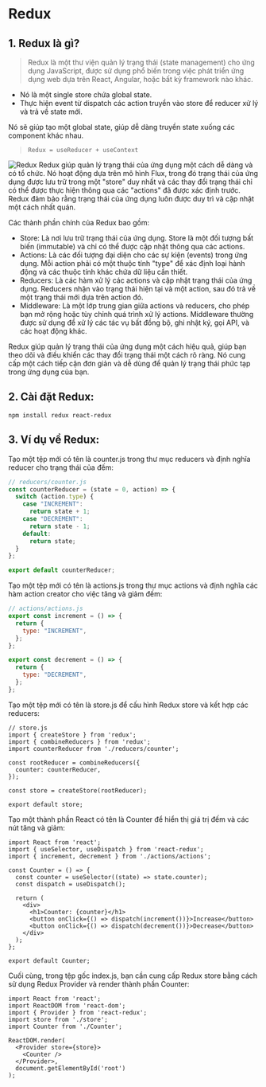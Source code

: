 # Redux

## 1. Redux là gì?

> Redux là một thư viện quản lý trạng thái (state management) cho ứng dụng JavaScript, được sử dụng phổ biến trong việc phát triển ứng dụng web dựa trên React, Angular, hoặc bất kỳ framework nào khác.

- Nó là một single store chứa global state.
- Thực hiện event từ dispatch các action truyền vào store để reducer xử lý và trả về state mới.

Nó sẽ giúp tạo một global state, giúp dễ dàng truyền state xuống các component khác nhau.

> `Redux = useReducer + useContext`

![Redux](https://redux.js.org/assets/images/ReduxDataFlowDiagram-49fa8c3968371d9ef6f2a1486bd40a26.gif)
Redux giúp quản lý trạng thái của ứng dụng một cách dễ dàng và có tổ chức. Nó hoạt động dựa trên mô hình Flux, trong đó trạng thái của ứng dụng được lưu trữ trong một "store" duy nhất và các thay đổi trạng thái chỉ có thể được thực hiện thông qua các "actions" đã được xác định trước. Redux đảm bảo rằng trạng thái của ứng dụng luôn được duy trì và cập nhật một cách nhất quán.

Các thành phần chính của Redux bao gồm:

- Store: Là nơi lưu trữ trạng thái của ứng dụng. Store là một đối tượng bất biến (immutable) và chỉ có thể được cập nhật thông qua các actions.
- Actions: Là các đối tượng đại diện cho các sự kiện (events) trong ứng dụng. Mỗi action phải có một thuộc tính "type" để xác định loại hành động và các thuộc tính khác chứa dữ liệu cần thiết.
- Reducers: Là các hàm xử lý các actions và cập nhật trạng thái của ứng dụng. Reducers nhận vào trạng thái hiện tại và một action, sau đó trả về một trạng thái mới dựa trên action đó.
- Middleware: Là một lớp trung gian giữa actions và reducers, cho phép bạn mở rộng hoặc tùy chỉnh quá trình xử lý actions. Middleware thường được sử dụng để xử lý các tác vụ bất đồng bộ, ghi nhật ký, gọi API, và các hoạt động khác.

Redux giúp quản lý trạng thái của ứng dụng một cách hiệu quả, giúp bạn theo dõi và điều khiển các thay đổi trạng thái một cách rõ ràng. Nó cung cấp một cách tiếp cận đơn giản và dễ dùng để quản lý trạng thái phức tạp trong ứng dụng của bạn.

## 2. Cài đặt Redux:

```
npm install redux react-redux
```

## 3. Ví dụ về Redux:

Tạo một tệp mới có tên là counter.js trong thư mục reducers và định nghĩa reducer cho trạng thái của đếm:

```js
// reducers/counter.js
const counterReducer = (state = 0, action) => {
  switch (action.type) {
    case "INCREMENT":
      return state + 1;
    case "DECREMENT":
      return state - 1;
    default:
      return state;
  }
};

export default counterReducer;
```

Tạo một tệp mới có tên là actions.js trong thư mục actions và định nghĩa các hàm action creator cho việc tăng và giảm đếm:

```js
// actions/actions.js
export const increment = () => {
  return {
    type: "INCREMENT",
  };
};

export const decrement = () => {
  return {
    type: "DECREMENT",
  };
};
```

Tạo một tệp mới có tên là store.js để cấu hình Redux store và kết hợp các reducers:

```
// store.js
import { createStore } from 'redux';
import { combineReducers } from 'redux';
import counterReducer from './reducers/counter';

const rootReducer = combineReducers({
  counter: counterReducer,
});

const store = createStore(rootReducer);

export default store;
```

Tạo một thành phần React có tên là Counter để hiển thị giá trị đếm và các nút tăng và giảm:

```
import React from 'react';
import { useSelector, useDispatch } from 'react-redux';
import { increment, decrement } from './actions/actions';

const Counter = () => {
  const counter = useSelector((state) => state.counter);
  const dispatch = useDispatch();

  return (
    <div>
      <h1>Counter: {counter}</h1>
      <button onClick={() => dispatch(increment())}>Increase</button>
      <button onClick={() => dispatch(decrement())}>Decrease</button>
    </div>
  );
};

export default Counter;
```

Cuối cùng, trong tệp gốc index.js, bạn cần cung cấp Redux store bằng cách sử dụng Redux Provider và render thành phần Counter:

```
import React from 'react';
import ReactDOM from 'react-dom';
import { Provider } from 'react-redux';
import store from './store';
import Counter from './Counter';

ReactDOM.render(
  <Provider store={store}>
    <Counter />
  </Provider>,
  document.getElementById('root')
);
```

